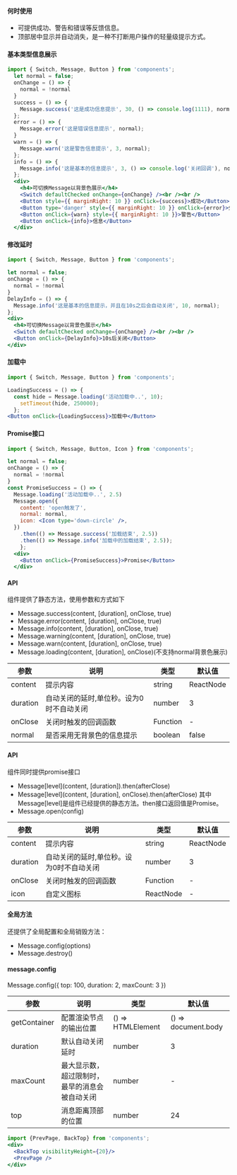 #### **何时使用**
- 可提供成功、警告和错误等反馈信息。
- 顶部居中显示并自动消失，是一种不打断用户操作的轻量级提示方式。

#### **基本类型信息展示**

```jsx
import { Switch, Message, Button } from 'components';
  let normal = false;
  onChange = () => {
    normal = !normal
  }
  success = () => {
    Message.success('这是成功信息提示', 30, () => console.log(1111), normal);
  };
  error = () => {
    Message.error('这是错误信息提示', normal);
  }
  warn = () => {
    Message.warn('这是警告信息提示', 3, normal);
  };
  info = () => {
    Message.info('这是基本的信息提示', 3, () => console.log('关闭回调'), normal);
  };
  <div>
    <h4>可切换Message以背景色展示</h4>
    <Switch defaultChecked onChange={onChange} /><br /><br />
    <Button style={{ marginRight: 10 }} onClick={success}>成功</Button>
    <Button type='danger' style={{ marginRight: 10 }} onClick={error}>失败</Button>
    <Button onClick={warn} style={{ marginRight: 10 }}>警告</Button>
    <Button onClick={info}>信息</Button>
  </div>
```

#### **修改延时**

```jsx
import { Switch, Message, Button } from 'components';

let normal = false;
onChange = () => {
  normal = !normal
}
DelayInfo = () => {
  Message.info('这是基本的信息提示，并且在10s之后会自动关闭', 10, normal);
};
<div>
  <h4>可切换Message以背景色展示</h4>
  <Switch defaultChecked onChange={onChange} /><br /><br />
  <Button onClick={DelayInfo}>10s后关闭</Button>
</div>
```

#### **加载中**

```jsx
import { Switch, Message, Button } from 'components';

LoadingSuccess = () => {
  const hide = Message.loading('活动加载中..', 10);
    setTimeout(hide, 250000);
  };
<Button onClick={LoadingSuccess}>加载中</Button>
```

#### **Promise接口**

```jsx
import { Switch, Message, Button, Icon } from 'components';

let normal = false;
onChange = () => {
  normal = !normal
}
const PromiseSuccess = () => {
  Message.loading('活动加载中..', 2.5)
  Message.open({
    content: 'open触发了',
    normal: normal,
    icon: <Icon type='down-circle' />,
  })
    .then(() => Message.success('加载结束', 2.5))
    .then(() => Message.info('加载中的加载结束', 2.5));
    };
  <div>
    <Button onClick={PromiseSuccess}>Promise</Button>
  </div>
```

#### **API**

组件提供了静态方法，使用参数和方式如下
- Message.success(content, [duration], onClose, true)
- Message.error(content, [duration], onClose, true)
- Message.info(content, [duration], onClose, true)
- Message.warning(content, [duration], onClose, true)
- Message.warn(content, [duration], onClose, true)
- Message.loading(content, [duration], onClose)(不支持normal背景色展示)

| 参数 | 说明 | 类型 | 默认值 |
| ----- | ----- | ----- | ----- |
| content | 提示内容 | string|ReactNode | - |
| duration | 自动关闭的延时,单位秒。设为0时不自动关闭 | number | 3 |
| onClose | 关闭时触发的回调函数 | Function | - |
| normal | 是否采用无背景色的信息提示 | boolean | false |

#### **API**

组件同时提供promise接口
- Message[level](content, [duration]).then(afterClose)
- Message[level](content, [duration], onClose).then(afterClose)
其中Message[level]是组件已经提供的静态方法。then接口返回值是Promise。
- Message.open(config)

| 参数 | 说明 | 类型 | 默认值 |
| ----- | ----- | ----- | ----- |
| content | 提示内容 | string|ReactNode | - |
| duration | 自动关闭的延时,单位秒。设为0时不自动关闭 | number | 3 |
| onClose | 关闭时触发的回调函数 | Function | - |
| icon | 自定义图标 | ReactNode | - |

#### **全局方法**
还提供了全局配置和全局销毁方法：
- Message.config(options)
- Message.destroy()

#### **message.config**
Message.config({
  top: 100,
  duration: 2,
  maxCount: 3
})

| 参数 | 说明 | 类型 | 默认值 |
| ----- | ----- | ----- | ----- |
| getContainer | 配置渲染节点的输出位置 | () => HTMLElement | () => document.body |
| duration | 默认自动关闭延时 | number | 3 |
| maxCount | 最大显示数，超过限制时，最早的消息会被自动关闭 | number | - |
| top | 消息距离顶部的位置 | number | 24 |


```jsx noeditor
import {PrevPage, BackTop} from 'components';
<div>
  <BackTop visibilityHeight={20}/>
  <PrevPage />
</div>
```
